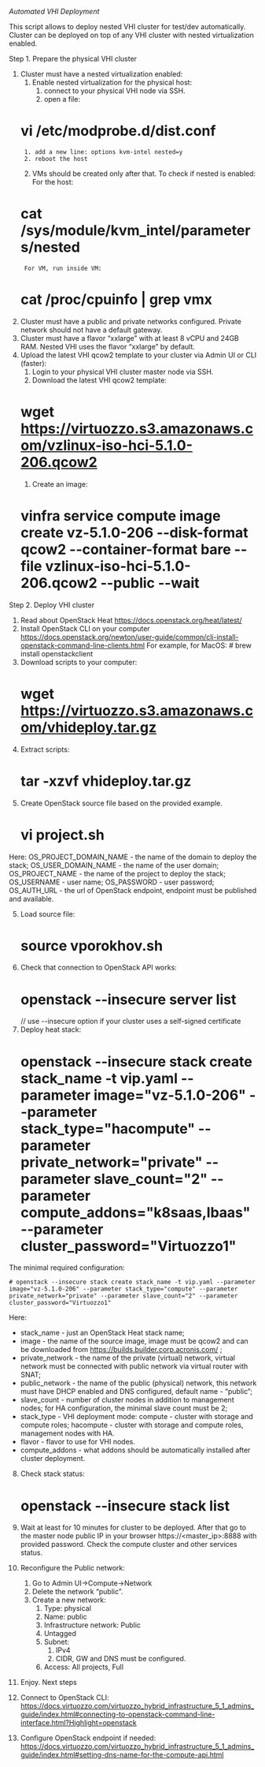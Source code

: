 *Automated VHI Deployment*

This script allows to deploy nested VHI cluster for test/dev automatically. Cluster can be deployed on top of any VHI cluster with nested virtualization enabled.

Step 1. Prepare the physical VHI cluster
1. Cluster must have a nested virtualization enabled:
    1. Enable nested virtualization for the physical host:
        1. connect to your physical VHI node via SSH.
        2. open a file:
    # vi /etc/modprobe.d/dist.conf 
        1. add a new line: options kvm-intel nested=y
        2. reboot the host
    2. VMs should be created only after that. To check if nested is enabled:
        For the host: 
    # cat /sys/module/kvm_intel/parameters/nested
        For VM, run inside VM: 
    # cat /proc/cpuinfo | grep vmx
2. Cluster must have a public and private networks configured. Private network should not have a default gateway.
3. Cluster must have a flavor “xxlarge” with at least 8 vCPU and 24GB RAM. Nested VHI uses the flavor “xxlarge” by default.
4. Upload the latest VHI qcow2 template to your cluster via Admin UI or CLI (faster):
    1. Login to your physical VHI cluster master node via SSH.
    2. Download the latest VHI qcow2 template:
    # wget https://virtuozzo.s3.amazonaws.com/vzlinux-iso-hci-5.1.0-206.qcow2
    1. Create an image:
    # vinfra service compute image create vz-5.1.0-206 --disk-format qcow2 --container-format bare --file vzlinux-iso-hci-5.1.0-206.qcow2 --public --wait
Step 2. Deploy VHI cluster
1. Read about OpenStack Heat https://docs.openstack.org/heat/latest/
2. Install OpenStack CLI on your computer https://docs.openstack.org/newton/user-guide/common/cli-install-openstack-command-line-clients.html For example, for MacOS:       # brew install openstackclient
3. Download scripts to your computer:
    # wget https://virtuozzo.s3.amazonaws.com/vhideploy.tar.gz
1. Extract scripts:
    # tar -xzvf vhideploy.tar.gz
1. Create OpenStack source file based on the provided example.
    # vi project.sh 

Here:
OS_PROJECT_DOMAIN_NAME - the name of the domain to deploy the stack;
OS_USER_DOMAIN_NAME - the name of the user domain;
OS_PROJECT_NAME - the name of the project to deploy the stack;
OS_USERNAME - user name;
OS_PASSWORD - user password;
OS_AUTH_URL - the url of OpenStack endpoint, endpoint must be published and available.


5. Load source file:
    # source vporokhov.sh 
6. Check that connection to OpenStack API works:
    # openstack --insecure server list 
    // use --insecure option if your cluster uses a self-signed certificate
7. Deploy heat stack:
    # openstack --insecure stack create stack_name -t vip.yaml --parameter image="vz-5.1.0-206" --parameter stack_type="hacompute" --parameter private_network="private" --parameter slave_count="2" --parameter compute_addons="k8saas,lbaas" --parameter cluster_password="Virtuozzo1"

The minimal required configuration:

    # openstack --insecure stack create stack_name -t vip.yaml --parameter image="vz-5.1.0-206" --parameter stack_type="compute" --parameter private_network="private" --parameter slave_count="2" --parameter cluster_password="Virtuozzo1"

Here:

- stack_name - just an OpenStack Heat stack name;
- image - the name of the source image, image must be qcow2 and can be downloaded from https://builds.builder.corp.acronis.com/ ;
- private_network - the name of the private (virtual) network, virtual network must be connected with public network via virtual router with SNAT;
- public_network - the name of the public (physical) network, this network must have DHCP enabled and DNS configured, default name - “public”;
- slave_count - number of cluster nodes in addition to management nodes; for HA configuration, the minimal slave count must be 2;
- stack_type - VHI deployment mode: compute - cluster with storage and compute roles; hacompute - cluster with storage and compute roles, management nodes with HA.
- flavor - flavor to use for VHI nodes.
- compute_addons - what addons should be automatically installed after cluster deployment.


8. Check stack status:
    # openstack --insecure stack list


9. Wait at least for 10 minutes for cluster to be deployed. After that go to the master node public IP in your browser https://<master_ip>:8888 with provided password. Check the compute cluster and other services status.
10. Reconfigure the Public network:
    1. Go to Admin UI→Compute→Network
    2. Delete the network “public”.
    3. Create a new network:
        1. Type: physical
        2. Name: public
        3. Infrastructure network: Public
        4. Untagged
        5. Subnet:
            1. IPv4
            2. CIDR, GW and DNS must be configured.
        6. Access: All projects, Full
11. Enjoy.
Next steps
1. Connect to OpenStack CLI:  https://docs.virtuozzo.com/virtuozzo_hybrid_infrastructure_5_1_admins_guide/index.html#connecting-to-openstack-command-line-interface.html?Highlight=openstack
2. Configure OpenStack endpoint if needed: https://docs.virtuozzo.com/virtuozzo_hybrid_infrastructure_5_1_admins_guide/index.html#setting-dns-name-for-the-compute-api.html
